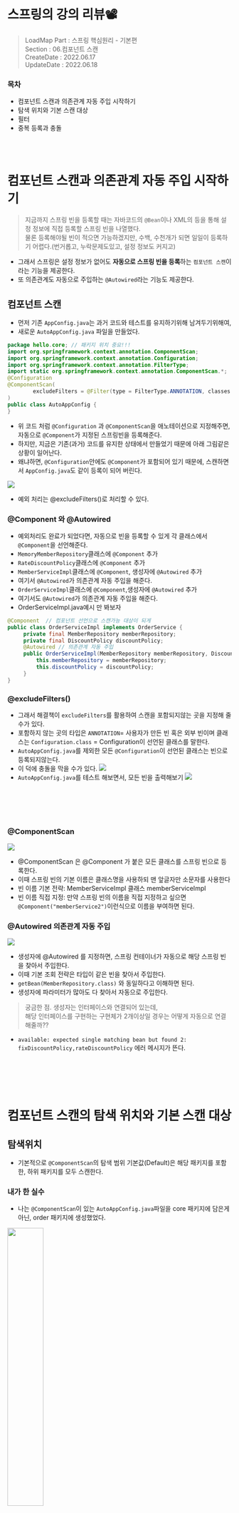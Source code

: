 # 스프링의 강의 리뷰📽
> LoadMap Part : 스프링 핵심원리 - 기본편   
> Section : 06.컴포넌트 스캔    
> CreateDate : 2022.06.17     
> UpdateDate : 2022.06.18
### 목차
- 컴포넌트 스캔과 의존관계 자동 주입 시작하기
- 탐색 위치와 기본 스캔 대상
- 필터
- 중복 등록과 충돌

<br></br>

# 컴포넌트 스캔과 의존관계 자동 주입 시작하기
> 지금까지 스프링 빈을 등록할 때는 자바코드의 `@Bean`이나 XML의 <Bean>등을 통해 설정 정보에 직접 등록할 스프링 빈을 나열했다.   
> 물론 등록해야될 빈이 적으면 가능하겠지만, 수백, 수천개가 되면 일일이 등록하기 어렵다.(번거롭고, 누락문제도있고, 설정 정보도 커지고)
- 그래서 스프링은 설정 정보가 없어도 **자동으로 스프링 빈을 등록**하는 `컴포넌트 스캔`이라는 기능을 제공한다.
- 또 의존관계도 자동으로 주입하는 `@Autowired`라는 기능도 제공한다.

## 컴포넌트 스캔
- 먼저 기존 `AppConfig.java`는 과거 코드와 테스트를 유지하기위해 남겨두기위해여,
- 새로운 `AutoAppConfig.java` 파일을 만들었다.
```java
package hello.core; // 패키지 위치 중요!!!
import org.springframework.context.annotation.ComponentScan;
import org.springframework.context.annotation.Configuration;
import org.springframework.context.annotation.FilterType;
import static org.springframework.context.annotation.ComponentScan.*;
@Configuration
@ComponentScan(
        excludeFilters = @Filter(type = FilterType.ANNOTATION, classes = Configuration.class)
)
public class AutoAppConfig {
}
```
- 위 코드 처럼 `@Configuration` 과 `@ComponentScan`을 애노테이션으로 지정해주면, 자동으로 `@Component`가 지정된 스프링빈을 등록해준다.
- 하지만, 지금은 기존(과거) 코드를 유지한 상태에서 만들었기 때문에 아래 그림같은 상황이 일어난다.
 - 왜냐하면, `@Configuration`안에도 `@Component`가 포함되어 있기 때문에, 스캔하면서 `AppConfig.java`도 같이 등록이 되어 버린다.

<img src="https://user-images.githubusercontent.com/104331549/174239182-98e66802-6511-4022-86b7-decf4986379c.png">

- 예외 처리는 @excludeFilters()로 처리할 수 있다.

### @Component 와 @Autowired
- 예외처리도 완료가 되었다면, 자동으로 빈을 등록할 수 있게 각 클래스에서 `@Component`을 선언해준다.
 - `MemoryMemberRepository`클래스에 `@Component` 추가
 - `RateDiscountPolicy`클래스에 `@Component` 추가
 - `MemberServiceImpl`클래스에 `@Component`, 생성자에 `@Autowired` 추가
  - 여기서 `@Autowired`가 의존관계 자동 주입을 해준다.
 - `OrderServiceImpl`클래스에 `@Component`,생성자에 `@Autowired` 추가
  - 여기서도 `@Autowired`가 의존관계 자동 주입을 해준다.
  - OrderServiceImpl.java예시 만 봐보자
```java
@Component  // 컴포넌트 선언으로 스캔가능 대상이 되게 
public class OrderServiceImpl implements OrderService {
     private final MemberRepository memberRepository;
     private final DiscountPolicy discountPolicy;
     @Autowired // 의존관계 자동 주입
     public OrderServiceImpl(MemberRepository memberRepository, DiscountPolicy discountPolicy) {
         this.memberRepository = memberRepository;
         this.discountPolicy = discountPolicy;
     }
}
```
### @excludeFilters()
- 그래서 해결책이 `excludeFilters`를 활용하여 스캔을 포함되지않는 곳을 지정해 줄 수가 있다.
 - 포함하지 않는 곳의 타입은  `ANNOTATION`= 사용자가 만든 빈 혹은 외부 빈이며 클래스는 `Configuration.class` = Configuration이 선언된 클래스를 말한다.
  - `AutoAppConfig.java`를 제외한 모든 `@Configuration`이 선언된 클래스는 빈으로 등록되지않는다.
  - 이 덕에 충돌을 막을 수가 있다.
    <img src = "https://user-images.githubusercontent.com/104331549/174242089-0a73a2af-9ce7-4d79-a862-91b09ebb1575.png">
  - `AutoAppConfig.java`를 테스트 해보면서, 모든 빈을 출력해보기
    <img src = "https://user-images.githubusercontent.com/104331549/174242130-490d6b1a-cae6-47b2-b8d5-7c4bc84c21a2.png">

   <br></br>
---

### @ComponentScan
<img src="https://user-images.githubusercontent.com/104331549/174243850-c7c56985-15e2-471d-b79c-f61eac51a415.png">

- @ComponentScan 은 @Component 가 붙은 모든 클래스를 스프링 빈으로 등록한다.
- 이때 스프링 빈의 기본 이름은 클래스명을 사용하되 맨 앞글자만 소문자를 사용한다
 - 빈 이름 기본 전략: MemberServiceImpl 클래스 memberServiceImpl
 - 빈 이름 직접 지정: 만약 스프링 빈의 이름을 직접 지정하고 싶으면 `@Component("memberService2")`이런식으로 이름을 부여하면 된다.

### @Autowired 의존관계 자동 주입
<img src="https://user-images.githubusercontent.com/104331549/174244498-f095c7f0-b4d4-4c2f-a993-9249270ce977.png">

- 생성자에 @Autowired 를 지정하면, 스프링 컨테이너가 자동으로 해당 스프링 빈을 찾아서 주입한다.
- 이때 기본 조회 전략은 타입이 같은 빈을 찾아서 주입한다.
 - `getBean(MemberRepository.class)` 와 동일하다고 이해하면 된다.
- 생성자에 파라미터가 많아도 다 찾아서 자동으로 주입한다.

> 궁금한 점. 생성자는 인터페이스와 연결되어 있는데,  
>  해당 인터페이스를 구현하는 구현체가 2개이상일 경우는 어떻게 자동으로 연결해줄까??
- `available: expected single matching bean but found 2: fixDiscountPolicy,rateDiscountPolicy` 에러 메시지가 뜬다.

<br></br>
<br></br>
# 컴포넌트 스캔의 탐색 위치와 기본 스캔 대상
## 탐색위치
- 기본적으로 `@ComponentScan`의 탐색 범위 기본값(Default)은 해당 패키지를 포함한, 하위 패키지를 모두 스캔한다.

### 내가 한 실수
- 나는 `@ComponentScan`이 있는 `AutoAppConfig.java`파일을 core 패키지에 담은게 아닌, order 패키지에 생성했었다.

 <img src="https://user-images.githubusercontent.com/104331549/174248639-4f1857bc-a839-4219-a79d-19b5eb092d3b.png" width = "40%">

- 그래서 기존 코드로 테스트를 진행하면,
  <img src="https://user-images.githubusercontent.com/104331549/174248845-89174d3e-fe33-43a1-80ce-7404821f17c1.png">
- `Error creating bean with name 'orderServiceImpl' defined in file` 해당 파일을 찾을 수 없다는 에러가 뜬다.
- 물론 'orderServiceImpl'는 같은 패키지안에 있어 찾을 수 있지만,
 - 'orderServiceImpl'를 만들기 위해, `MemoryMemberRepository`와 `RateDiscountPolicy`를 생성해야 했기에,
 - 이 둘은 다른 패키지 안에 있어 빈으로 생성할 수 없다는 오류가 난 것이다.
### 해결 방법
- basePackages : 탐색할 패키지의 시작 위치를 지정한다. 이 패키지를 포함해서 하위 패키지를 모두 탐색한다.
  <img src="https://user-images.githubusercontent.com/104331549/174249707-25a958f3-ca68-4fec-974c-f926906c9ba4.png">

 - 이렇게 상단 패키지로 시작위치를 지정해줘서 해결하였다.
 - 물론 이 외에도, `basePackages = {"hello.core", "hello.service"}`이렇게 여러 시작 위치를 지정할 수도 있다.
- 패키지가 아닌 클래스로 지정해 줄 수도 있다.
 - basePackageClasses : 지정한 클래스의 패키지를 탐색 시작 위치로 지정한다

#### 권장하는 방법
> 개인적으로 즐겨 사용하는 방법은 패키지 위치를 지정하지 않고, **설정 정보 클래스의 위치를 프로젝트 최상단**에 두는 것이다.   
> 최근 스프링 부트도 이 방법을 기본으로 제공 - `@SpringBootApplication`
<br></br>

## 기본 스캔 대상
- 컴포넌트 스캔은 `@Component` 뿐만 아니라 다음과 내용도 추가로 대상에 포함한다
 - `@Controlller` : 스프링 MVC 컨트롤러에서 사용 _ 별도 라이브러리 다운 필요
 - `@Service` : 스프링 비즈니스 로직에서 사용
 - `@Repository` : 스프링 데이터 접근 계층에서 사용
 - `@Configuration` : 스프링 설정 정보에서 사용

<img src="https://user-images.githubusercontent.com/104331549/174252117-721cb35e-973c-4634-872e-620ec6291b99.png">

> 참고 :사실 애노테이션에는 상속관계라는 것이 없다. 그래서 이렇게 애노테이션이 특정 애노테이션을 들고 있는 것을 인식할 수 있는 것은 자바 언어가 지원하는 기능은 아니고, **스프링이 지원하는 기능**이다.
- 게다가 위 애노테이션들은, @Component 기능만 있는 것이 아니라 다른 부가 기능도 수행한다.
 - `@Controller` : 스프링 MVC 컨트롤러로 인식
 - `@Repository` : 스프링 데이터 접근 계층으로 인식하고, 데이터 계층의 예외를 스프링 예외로 변환해준다.
 - `@Configuration` : 앞서 보았듯이 스프링 설정 정보로 인식하고, 스프링 빈이 싱글톤을 유지하도록 추가처리를 한다.
 - `@Service` : 사실 @Service 는 특별한 처리를 하지 않는다.
  - 대신 개발자들이 핵심 비즈니스 계층을 인식하는데 도움이 된다.
    <br></br>
    <br></br>

# 필터
- 필터는 그게 스캔할 것과 스캔하지 않는 것으로 나눌 수 있다.
 - `includeFilters` : 컴포넌트 스캔 대상을 추가로 지정한다.
 - `excludeFilters` : 컴포넌트 스캔에서 제외할 대상을 지정한다
### 예시
- 가상의 애노테이션을 만든다.
- `MyIncludeComponent.annotation` 과  `MyExcludeComponent.annotation`을 만든다.
```java
@Target(ElementType.TYPE)
@Retention(RetentionPolicy.RUNTIME)
@Documented
public @interface MyIncludeComponent {
}
```
```java
@Target(ElementType.TYPE)
@Retention(RetentionPolicy.RUNTIME)
@Documented
public @interface MyExcludeComponent {
}
```
- 애노테이션을 선언할 `BeanA` 와 `BeanB`를 만든다.
```java
@MyIncludeComponent  // 포함할 애노테이션
public class BeanA { }
```
```java
@MyExcludeComponent // 미포함할 애노테이션
public class BeanB { }
```
- 테스트 코드
```java
    @Test
    void filterScan(){
        AnnotationConfigApplicationContext ac = new AnnotationConfigApplicationContext(ComponentFilterAppConfig.class);
        BeanA beanA = ac.getBean(BeanA.class);
        assertThat(beanA).isNotNull();
        
      //BeanB beanB = ac.getBean(BeanB.class);
        assertThrows(
                NoSuchBeanDefinitionException.class,
                () -> ac.getBean(BeanB.class));
    }
    
    @Configuration
    @ComponentScan(
            includeFilters =  @Filter(type = FilterType.ANNOTATION, classes = MyIncludeComponent.class),
            excludeFilters = @Filter(type = FilterType.ANNOTATION, classes = MyExcludeComponent.class)
    )
    static class ComponentFilterAppConfig{
    }
```
- 위 테스트 결과 `BeanA`는 등록이 확인 가능하지만, `BeanB`는 `NoSuchBeanDefinitionException` 에러가 나온다.
### FilterType 옵션
- 5가지 옵션이 있다
 - ANNOTATION: 기본값, 애노테이션을 인식해서 동작한다.
  - ex) org.example.SomeAnnotation
 - ASSIGNABLE_TYPE: 지정한 타입과 자식 타입을 인식해서 동작한다.
  - ex) org.example.SomeClass
 - ASPECTJ: AspectJ 패턴 사용
  - ex) org.example..*Service+
 - REGEX: 정규 표현식
  - ex) org\.example\.Default.*
 - CUSTOM: TypeFilter 이라는 인터페이스를 구현해서 처리
  - ex) org.example.MyTypeFilter

> `excludeFilters` 는 여러가지 이유로 간혹 사용할 때가 있지만, `includeFilters` 를 사용할 일은 거의 없다
<br></br>

# 중복 등록과 충돌
> 컴포넌트 스캔에서 같은 빈 이름을 등록하면 어떻게 될까?
- 충돌 또한 크게 두가지 경우가 있다.
 - 자동 빈 등록 vs 자동 빈 등록
 - 수동 빈 등록 vs 자동 빈 등록
## 자동 빈 등록 vs 자동 빈 등록
### 예시
- 기존 두개의 컴포넌트를 동일한 이름으로 바꿔 준다.  
  <img src="https://user-images.githubusercontent.com/104331549/174264352-f3a075c9-7239-422a-82b4-ada99521e997.png" width =50%>

- 테스트를 실행해보면 에러 문구는 아래와 같다.
>  nested exception is org.springframework.context.annotation.ConflictingBeanDefinitionException:   
> Annotation-specified bean name 'service' for bean class [hello.core.order.OrderServiceImpl] conflicts with existing,   
> non-compatible bean definition of same name and class [hello.core.member.MemberServiceImpl]
- 컴포넌트 스캔에 의해 자동으로 스프링 빈이 등록되는데, 그 이름이 같은 경우 스프링은 오류를 발생시킨다.
 - `ConflictingBeanDefinitionException` 예외 발생
 - 어떤 빈이 서로 충돌하는 지도 log로 나타난다.

> 이러한 문제는 거의 잘 일어나지 않는다.
## 수동 빈 등록 vs 자동 빈 등록
> 하지만, 이경우는 종종 발생할 수 있는 경우이다.
### 예시
- `MemberRepository.java`에 `@Component`를 해놨으므로, 자동 빈등록은 되어있으니,
- `AutoAppConfig.java`에서 수동으로 똑같은 이름의 빈을 등록해주자
```java
@Configuration
@ComponentScan(
        basePackages = "hello.core",
        excludeFilters = @ComponentScan.Filter(type = FilterType.ANNOTATION, classes = Configuration.class)
)
public class AutoAppConfig {
    
    @Bean(name = "memoryMemberRepository") // 같은 이름의 빈 등록
    MemoryMemberRepository memberRepository() {
        return new MemoryMemberRepository();
    }
}
```
> 예상과 다르게 결과는 성공한다. 그 이유는 로그를 보면 알 수 있다.

<img src="https://user-images.githubusercontent.com/104331549/174276469-1498a0f8-cc38-46d7-bec8-bf3987ee2a85.png">

- 수동 빈이 자동 빈을 오버라이딩 해버린다.
- 즉, 수동 빈이 우선권을 가지는 것이다.
- 의도적으로 설정해서 이런 결과가 만들어지기보다는 설정들이 꼬여서, 이러한 경우가 만들어지는 경우가 많다.
 - 이경우 정말 잡기 어려운 버그가 만들어진다.(에러로도 안잡히니까)
 - **그래서 최근 스프링 부트는 수동 빈 등록과 자동 빈 등록이 충돌나면 오류가 발생하도록 기본값을 바꾸었다.**

#### @SpringBootApplication
- 스프링부트에서 프로젝트를 만들면 아래와 같은 파일(`CoreApplication.java`)을 자동 생성한다.
- `CoreApplication.java`를 실행(`run`)을 하면 아래와 같이 오류가 난다.
  <img src="https://user-images.githubusercontent.com/104331549/174282780-b72468e8-53df-4681-b304-5673f6d1683e.png">
  <img src= "https://user-images.githubusercontent.com/104331549/174282423-ee67d22a-9257-4eea-a689-ed29b8b5ca79.png">

 - 즉, 수동 빈이 자동 빈을 덮어씌우지 못하고, 스프링이 에러를 출력한다.
 - 그리고 밑에 더 자세하게 에러메시지와 취해야할 액션도 주어진다.
#### 에러 메시지
```java
Description:
        The bean 'memoryMemberRepository', defined in class path resource [hello/core/AutoAppConfig.class], could not be registered. A bean with that name has already been defined in file [C:\Users\shin\study\core\core\out\production\classes\hello\core\member\MemoryMemberRepository.class] and overriding is disabled.
        // 이미 bean이 선언되어 있어서, 충돌이 일어났다는 이야기
Action:
        Consider renaming one of the beans or enabling overriding by setting spring.main.allow-bean-definition-overriding=true  
        // 만약 오버라이딩을하고 싶다면, `application.properties` 파일에 `spring.main.allow-bean-definition-overriding=true` 라고 입력해주면 된다.
```

## 느낀점 😌
- `@Component, @Autowired` 를 사용하면 따로 설정정보를 작성해주지 않아도 되니 편한것 같은데,
- `AppConfig`를 사용할때 처럼 주입정보가 **한눈에 들어오지 않는다.**
- 아쉽게도 이부분을 알아보니까, 컴포넌트 스캔의 편리함은 장점이지만, 한눈에 들어오지 못하는 것은 단점이라고 한다.
 - 왠지 자세히 알아보면, 한눈에 볼 수 있는 방법이 있을 것 같다.
 - 콘솔창에 관계도를 띄워준다던지, 아니면, 특정 플러그인 등..먼가.. (가설임)
- 그리고 에러메시지만 잘 읽어도, 왠만한 문제는 해결할 수 있다. 그러니 에러메시지를 읽는 습관을 만들자.
- 개발은 혼자하는 것이 아니기 때문에, 무엇이든 어설픈 것보다 명확한것이 낫다!(김영한님의 말씀)
  <br></br>
### 참고 링크